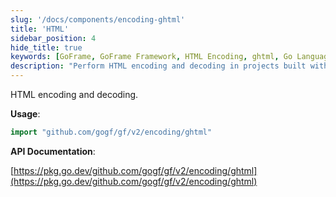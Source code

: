 ```yaml
---
slug: '/docs/components/encoding-ghtml'
title: 'HTML'
sidebar_position: 4
hide_title: true
keywords: [GoFrame, GoFrame Framework, HTML Encoding, ghtml, Go Language, Encoding and Decoding, API Documentation, Web Development, Software Development, Programming]
description: "Perform HTML encoding and decoding in projects built with the GoFrame framework. By importing relevant packages, HTML content can be easily processed. An official API documentation link is provided at the end to further help developers understand and utilize."
---
```


HTML encoding and decoding.

**Usage**:

```go
import "github.com/gogf/gf/v2/encoding/ghtml"
```

**API Documentation**:

[https://pkg.go.dev/github.com/gogf/gf/v2/encoding/ghtml](https://pkg.go.dev/github.com/gogf/gf/v2/encoding/ghtml)